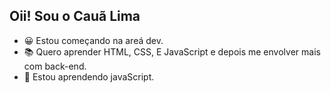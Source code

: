 ## Oii! Sou o Cauã Lima

- 😀 Estou começando na areá dev.
- 📚 Quero aprender HTML, CSS, E JavaScript
 e depois me envolver mais com back-end.
- 🌱 Estou aprendendo javaScript.


